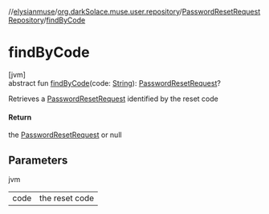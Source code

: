 //[elysianmuse](../../../index.md)/[org.darkSolace.muse.user.repository](../index.md)/[PasswordResetRequestRepository](index.md)/[findByCode](find-by-code.md)

# findByCode

[jvm]\
abstract fun [findByCode](find-by-code.md)(code: [String](https://kotlinlang.org/api/latest/jvm/stdlib/kotlin/-string/index.html)): [PasswordResetRequest](../../org.darkSolace.muse.user.model/-password-reset-request/index.md)?

Retrieves a [PasswordResetRequest](../../org.darkSolace.muse.user.model/-password-reset-request/index.md) identified by the reset code

#### Return

the [PasswordResetRequest](../../org.darkSolace.muse.user.model/-password-reset-request/index.md) or null

## Parameters

jvm

| | |
|---|---|
| code | the reset code |
